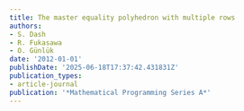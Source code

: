 ```yaml
---
title: The master equality polyhedron with multiple rows
authors:
- S. Dash
- R. Fukasawa
- O. Günlük
date: '2012-01-01'
publishDate: '2025-06-18T17:37:42.431831Z'
publication_types:
- article-journal
publication: '*Mathematical Programming Series A*'
---
```

